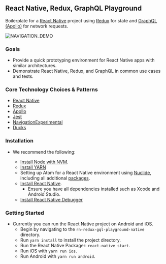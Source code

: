 ## React Native, Redux, GraphQL Playground

Boilerplate for a [React Native](https://facebook.github.io/react-native/) project using [Redux](http://redux.js.org/) for state and [GraphQL (Apollo)](http://dev.apollodata.com/react/react-native.html) for network requests.

![NAVIGATION_DEMO](https://thumbs.gfycat.com/ComplexImpoliteAustraliansilkyterrier-size_restricted.gif)

### Goals

* Provide a quick prototyping environment for React Native apps with similar architectures.
* Demonstrate React Native, Redux, and GraphQL in common use cases and tests.

### Core Technology Choices & Patterns

* [React Native](https://facebook.github.io/react-native/)
* [Redux](http://redux.js.org/)
* [Apollo](http://dev.apollodata.com/)
* [Jest](https://facebook.github.io/jest/)
* [NavigationExperimental](https://github.com/facebook/react-native/tree/master/Libraries/NavigationExperimental)
* [Ducks](https://github.com/erikras/ducks-modular-redux)

### Installation

* We recommend the following:

  * [Install Node with NVM](https://github.com/creationix/nvm).
  * [Install YARN](https://yarnpkg.com/)
  * Setting up Atom for a React Native environment using [Nuclide](https://nuclide.io/docs/quick-start/getting-started/#installation), including all additional [packages](https://nuclide.io/docs/quick-start/getting-started/#packages).
  * [Install React Native](https://facebook.github.io/react-native/).
    * Ensure you have all dependencies installed such as Xcode and Android Studio.
  * [Install React Native Debugger](https://github.com/jhen0409/react-native-debugger)

### Getting Started

* Currently you can run the React Native project on Android and iOS.
  * Begin by navigating to the `rn-redux-gql-playground-native` directory.
  * Run `yarn install` to install the project directory.
  * Run the React Native Packager: `react-native start`.
  * Run iOS with `yarn run ios`.
  * Run Android with `yarn run android`.
